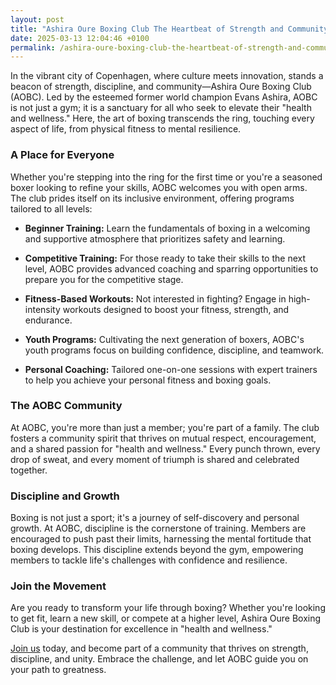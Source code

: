 ```yaml
---
layout: post
title: "Ashira Oure Boxing Club The Heartbeat of Strength and Community"
date: 2025-03-13 12:04:46 +0100
permalink: /ashira-oure-boxing-club-the-heartbeat-of-strength-and-community/
---
```



In the vibrant city of Copenhagen, where culture meets innovation, stands a beacon of strength, discipline, and community—Ashira Oure Boxing Club (AOBC). Led by the esteemed former world champion Evans Ashira, AOBC is not just a gym; it is a sanctuary for all who seek to elevate their "health and wellness." Here, the art of boxing transcends the ring, touching every aspect of life, from physical fitness to mental resilience.

### A Place for Everyone

Whether you're stepping into the ring for the first time or you're a seasoned boxer looking to refine your skills, AOBC welcomes you with open arms. The club prides itself on its inclusive environment, offering programs tailored to all levels:

- **Beginner Training:** Learn the fundamentals of boxing in a welcoming and supportive atmosphere that prioritizes safety and learning.
  
- **Competitive Training:** For those ready to take their skills to the next level, AOBC provides advanced coaching and sparring opportunities to prepare you for the competitive stage.

- **Fitness-Based Workouts:** Not interested in fighting? Engage in high-intensity workouts designed to boost your fitness, strength, and endurance.

- **Youth Programs:** Cultivating the next generation of boxers, AOBC's youth programs focus on building confidence, discipline, and teamwork.

- **Personal Coaching:** Tailored one-on-one sessions with expert trainers to help you achieve your personal fitness and boxing goals.

### The AOBC Community

At AOBC, you're more than just a member; you're part of a family. The club fosters a community spirit that thrives on mutual respect, encouragement, and a shared passion for "health and wellness." Every punch thrown, every drop of sweat, and every moment of triumph is shared and celebrated together.

### Discipline and Growth

Boxing is not just a sport; it's a journey of self-discovery and personal growth. At AOBC, discipline is the cornerstone of training. Members are encouraged to push past their limits, harnessing the mental fortitude that boxing develops. This discipline extends beyond the gym, empowering members to tackle life's challenges with confidence and resilience.

### Join the Movement

Are you ready to transform your life through boxing? Whether you're looking to get fit, learn a new skill, or compete at a higher level, Ashira Oure Boxing Club is your destination for excellence in "health and wellness." 

[Join us](https://www.ashiraoure.com/) today, and become part of a community that thrives on strength, discipline, and unity. Embrace the challenge, and let AOBC guide you on your path to greatness.